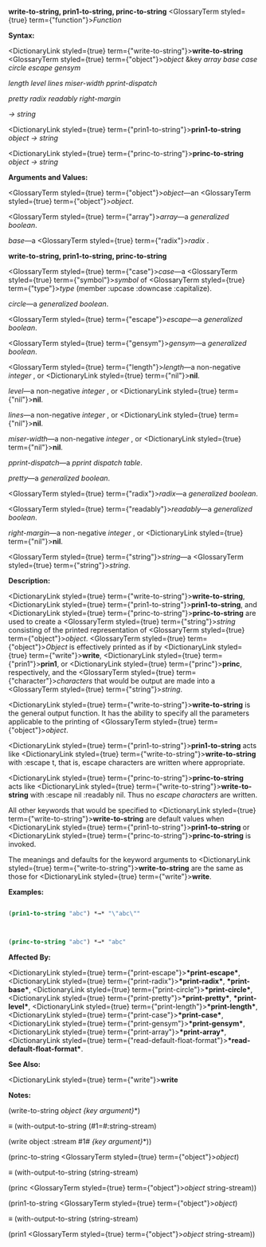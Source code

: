**write-to-string, prin1-to-string, princ-to-string** <GlossaryTerm styled={true} term={"function"}><i>Function</i></GlossaryTerm> 



**Syntax:** 



<DictionaryLink styled={true} term={"write-to-string"}><b>write-to-string</b></DictionaryLink> <GlossaryTerm styled={true} term={"object"}><i>object</i></GlossaryTerm> &amp;key *array base case circle escape gensym* 



*length level lines miser-width pprint-dispatch* 



*pretty radix readably right-margin* 



*→ string* 



<DictionaryLink styled={true} term={"prin1-to-string"}><b>prin1-to-string</b></DictionaryLink> *object → string* 



<DictionaryLink styled={true} term={"princ-to-string"}><b>princ-to-string</b></DictionaryLink> *object → string* 



**Arguments and Values:** 



<GlossaryTerm styled={true} term={"object"}><i>object</i></GlossaryTerm>—an <GlossaryTerm styled={true} term={"object"}><i>object</i></GlossaryTerm>. 



<GlossaryTerm styled={true} term={"array"}><i>array</i></GlossaryTerm>—a *generalized boolean*. 



*base*—a <GlossaryTerm styled={true} term={"radix"}><i>radix</i></GlossaryTerm> . 







 



 



**write-to-string, prin1-to-string, princ-to-string** 



<GlossaryTerm styled={true} term={"case"}><i>case</i></GlossaryTerm>—a <GlossaryTerm styled={true} term={"symbol"}><i>symbol</i></GlossaryTerm> of <GlossaryTerm styled={true} term={"type"}><i>type</i></GlossaryTerm> (member :upcase :downcase :capitalize). 



*circle*—a *generalized boolean*. 



<GlossaryTerm styled={true} term={"escape"}><i>escape</i></GlossaryTerm>—a *generalized boolean*. 



<GlossaryTerm styled={true} term={"gensym"}><i>gensym</i></GlossaryTerm>—a *generalized boolean*. 



<GlossaryTerm styled={true} term={"length"}><i>length</i></GlossaryTerm>—a non-negative *integer* , or <DictionaryLink styled={true} term={"nil"}><b>nil</b></DictionaryLink>. 



*level*—a non-negative *integer* , or <DictionaryLink styled={true} term={"nil"}><b>nil</b></DictionaryLink>. 



*lines*—a non-negative *integer* , or <DictionaryLink styled={true} term={"nil"}><b>nil</b></DictionaryLink>. 



*miser-width*—a non-negative *integer* , or <DictionaryLink styled={true} term={"nil"}><b>nil</b></DictionaryLink>. 



*pprint-dispatch*—a *pprint dispatch table*. 



*pretty*—a *generalized boolean*. 



<GlossaryTerm styled={true} term={"radix"}><i>radix</i></GlossaryTerm>—a *generalized boolean*. 



<GlossaryTerm styled={true} term={"readably"}><i>readably</i></GlossaryTerm>—a *generalized boolean*. 



*right-margin*—a non-negative *integer* , or <DictionaryLink styled={true} term={"nil"}><b>nil</b></DictionaryLink>. 



<GlossaryTerm styled={true} term={"string"}><i>string</i></GlossaryTerm>—a <GlossaryTerm styled={true} term={"string"}><i>string</i></GlossaryTerm>. 



**Description:** 



<DictionaryLink styled={true} term={"write-to-string"}><b>write-to-string</b></DictionaryLink>, <DictionaryLink styled={true} term={"prin1-to-string"}><b>prin1-to-string</b></DictionaryLink>, and <DictionaryLink styled={true} term={"princ-to-string"}><b>princ-to-string</b></DictionaryLink> are used to create a <GlossaryTerm styled={true} term={"string"}><i>string</i></GlossaryTerm> consisting of the printed representation of <GlossaryTerm styled={true} term={"object"}><i>object</i></GlossaryTerm>. <GlossaryTerm styled={true} term={"object"}><i>Object</i></GlossaryTerm> is effectively printed as if by <DictionaryLink styled={true} term={"write"}><b>write</b></DictionaryLink>, <DictionaryLink styled={true} term={"prin1"}><b>prin1</b></DictionaryLink>, or <DictionaryLink styled={true} term={"princ"}><b>princ</b></DictionaryLink>, respectively, and the <GlossaryTerm styled={true} term={"character"}><i>characters</i></GlossaryTerm> that would be output are made into a <GlossaryTerm styled={true} term={"string"}><i>string</i></GlossaryTerm>. 



<DictionaryLink styled={true} term={"write-to-string"}><b>write-to-string</b></DictionaryLink> is the general output function. It has the ability to specify all the parameters applicable to the printing of <GlossaryTerm styled={true} term={"object"}><i>object</i></GlossaryTerm>. 



<DictionaryLink styled={true} term={"prin1-to-string"}><b>prin1-to-string</b></DictionaryLink> acts like <DictionaryLink styled={true} term={"write-to-string"}><b>write-to-string</b></DictionaryLink> with :escape t, that is, escape characters are written where appropriate. 



<DictionaryLink styled={true} term={"princ-to-string"}><b>princ-to-string</b></DictionaryLink> acts like <DictionaryLink styled={true} term={"write-to-string"}><b>write-to-string</b></DictionaryLink> with :escape nil :readably nil. Thus no *escape characters* are written. 



All other keywords that would be specified to <DictionaryLink styled={true} term={"write-to-string"}><b>write-to-string</b></DictionaryLink> are default values when <DictionaryLink styled={true} term={"prin1-to-string"}><b>prin1-to-string</b></DictionaryLink> or <DictionaryLink styled={true} term={"princ-to-string"}><b>princ-to-string</b></DictionaryLink> is invoked. 



The meanings and defaults for the keyword arguments to <DictionaryLink styled={true} term={"write-to-string"}><b>write-to-string</b></DictionaryLink> are the same as those for <DictionaryLink styled={true} term={"write"}><b>write</b></DictionaryLink>. 



**Examples:**
```lisp

(prin1-to-string "abc") *→* "\"abc\"" 



(princ-to-string "abc") *→* "abc" 

```
**Affected By:** 



<DictionaryLink styled={true} term={"print-escape"}><b>\*print-escape\*</b></DictionaryLink>, <DictionaryLink styled={true} term={"print-radix"}><b>\*print-radix\*</b></DictionaryLink>, **\*print-base\***, <DictionaryLink styled={true} term={"print-circle"}><b>\*print-circle\*</b></DictionaryLink>, <DictionaryLink styled={true} term={"print-pretty"}><b>\*print-pretty\*</b></DictionaryLink>, **\*print-level\***, <DictionaryLink styled={true} term={"print-length"}><b>\*print-length\*</b></DictionaryLink>, <DictionaryLink styled={true} term={"print-case"}><b>\*print-case\*</b></DictionaryLink>, <DictionaryLink styled={true} term={"print-gensym"}><b>\*print-gensym\*</b></DictionaryLink>, <DictionaryLink styled={true} term={"print-array"}><b>\*print-array\*</b></DictionaryLink>, <DictionaryLink styled={true} term={"read-default-float-format"}><b>\*read-default-float-format\*</b></DictionaryLink>. 



**See Also:** 



<DictionaryLink styled={true} term={"write"}><b>write</b></DictionaryLink> 



**Notes:** 



(write-to-string *object \{key argument\}*\*) 



*≡* (with-output-to-string (#1=#:string-stream) 



(write object :stream #1# *\{key argument\}*\*)) 



(princ-to-string <GlossaryTerm styled={true} term={"object"}><i>object</i></GlossaryTerm>) 



*≡* (with-output-to-string (string-stream) 



(princ <GlossaryTerm styled={true} term={"object"}><i>object</i></GlossaryTerm> string-stream)) 



(prin1-to-string <GlossaryTerm styled={true} term={"object"}><i>object</i></GlossaryTerm>) 



*≡* (with-output-to-string (string-stream) 



(prin1 <GlossaryTerm styled={true} term={"object"}><i>object</i></GlossaryTerm> string-stream)) 



